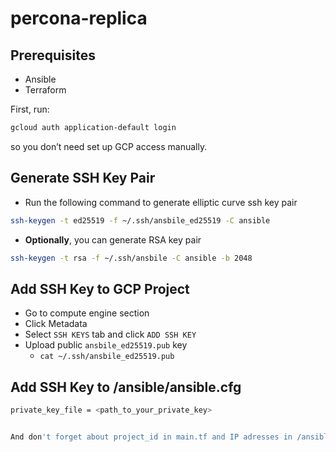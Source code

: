 # percona-replica



## Prerequisites

- Ansible
- Terraform


First, run:
```bash
gcloud auth application-default login
```
so you don’t need set up GCP access manually.

## Generate SSH Key Pair

- Run the following command to generate elliptic curve ssh key pair

```bash
ssh-keygen -t ed25519 -f ~/.ssh/ansbile_ed25519 -C ansible
```

- **Optionally**, you can generate RSA key pair

```bash
ssh-keygen -t rsa -f ~/.ssh/ansbile -C ansible -b 2048
```

## Add SSH Key to GCP Project

- Go to compute engine section
- Click Metadata
- Select `SSH KEYS` tab and click `ADD SSH KEY`
- Upload public `ansbile_ed25519.pub` key
  - `cat ~/.ssh/ansbile_ed25519.pub`


## Add SSH Key to /ansible/ansible.cfg

```bash
private_key_file = <path_to_your_private_key>


And don't forget about project_id in main.tf and IP adresses in /ansible/invenory.
